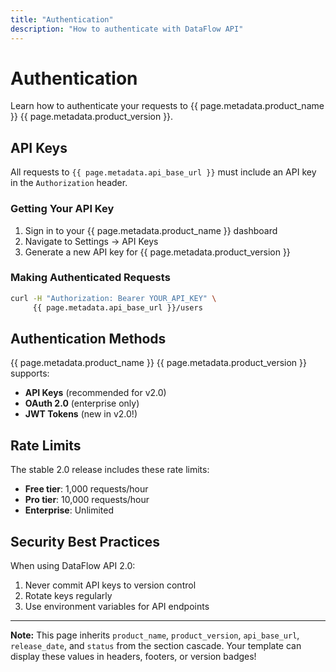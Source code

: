 ```yaml
---
title: "Authentication"
description: "How to authenticate with DataFlow API"
---
```


# Authentication

Learn how to authenticate your requests to {{ page.metadata.product_name }} {{ page.metadata.product_version }}.

## API Keys

All requests to `{{ page.metadata.api_base_url }}` must include an API key in the `Authorization` header.

### Getting Your API Key

1. Sign in to your {{ page.metadata.product_name }} dashboard
2. Navigate to Settings → API Keys  
3. Generate a new API key for {{ page.metadata.product_version }}

### Making Authenticated Requests

```bash
curl -H "Authorization: Bearer YOUR_API_KEY" \
     {{ page.metadata.api_base_url }}/users
```

## Authentication Methods

{{ page.metadata.product_name }} {{ page.metadata.product_version }} supports:

- **API Keys** (recommended for v2.0)
- **OAuth 2.0** (enterprise only)
- **JWT Tokens** (new in v2.0!)

## Rate Limits

The stable 2.0 release includes these rate limits:

- **Free tier**: 1,000 requests/hour
- **Pro tier**: 10,000 requests/hour
- **Enterprise**: Unlimited

## Security Best Practices

When using DataFlow API 2.0:

1. Never commit API keys to version control
2. Rotate keys regularly
3. Use environment variables for API endpoints

---

<!-- Template footer will automatically display:
     "DataFlow API 2.0 - Released 2025-10-01" 
     from cascaded metadata -->
     
**Note:** This page inherits `product_name`, `product_version`, `api_base_url`, `release_date`, and `status` from the section cascade. Your template can display these values in headers, footers, or version badges!

